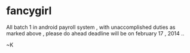fancygirl
=========

 All batch 1 in android payroll system , with unaccomplished duties as marked above , please do ahead deadline will be on february 17 , 2014 ..
 
 ~K
